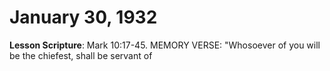 # January 30, 1932

**Lesson Scripture**: Mark 10:17-45. MEMORY VERSE: "Whosoever of you will be the chiefest, shall be servant of

